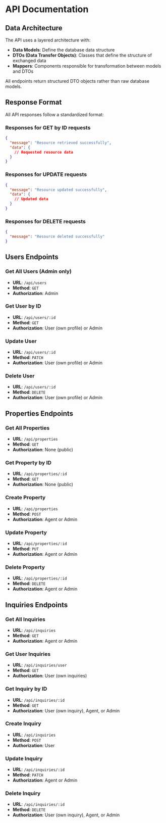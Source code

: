 # API Documentation

## Data Architecture

The API uses a layered architecture with:
- **Data Models**: Define the database data structure
- **DTOs (Data Transfer Objects)**: Classes that define the structure of exchanged data
- **Mappers**: Components responsible for transformation between models and DTOs

All endpoints return structured DTO objects rather than raw database models.

## Response Format

All API responses follow a standardized format:

### Responses for GET by ID requests
```json
{
  "message": "Resource retrieved successfully",
  "data": {
    // Requested resource data
  }
}
```

### Responses for UPDATE requests
```json
{
  "message": "Resource updated successfully",
  "data": {
    // Updated data
  }
}
```

### Responses for DELETE requests
```json
{
  "message": "Resource deleted successfully"
}
```

## Users Endpoints

### Get All Users (Admin only)
- **URL**: `/api/users`
- **Method**: `GET`
- **Authorization**: Admin

### Get User by ID
- **URL**: `/api/users/:id`
- **Method**: `GET`
- **Authorization**: User (own profile) or Admin

### Update User
- **URL**: `/api/users/:id`
- **Method**: `PATCH`
- **Authorization**: User (own profile) or Admin

### Delete User
- **URL**: `/api/users/:id`
- **Method**: `DELETE`
- **Authorization**: User (own profile) or Admin

## Properties Endpoints

### Get All Properties
- **URL**: `/api/properties`
- **Method**: `GET`
- **Authorization**: None (public)

### Get Property by ID
- **URL**: `/api/properties/:id`
- **Method**: `GET`
- **Authorization**: None (public)

### Create Property
- **URL**: `/api/properties`
- **Method**: `POST`
- **Authorization**: Agent or Admin

### Update Property
- **URL**: `/api/properties/:id`
- **Method**: `PUT`
- **Authorization**: Agent or Admin

### Delete Property
- **URL**: `/api/properties/:id`
- **Method**: `DELETE`
- **Authorization**: Agent or Admin

## Inquiries Endpoints

### Get All Inquiries
- **URL**: `/api/inquiries`
- **Method**: `GET`
- **Authorization**: Agent or Admin

### Get User Inquiries
- **URL**: `/api/inquiries/user`
- **Method**: `GET`
- **Authorization**: User (own inquiries)

### Get Inquiry by ID
- **URL**: `/api/inquiries/:id`
- **Method**: `GET`
- **Authorization**: User (own inquiry), Agent, or Admin

### Create Inquiry
- **URL**: `/api/inquiries`
- **Method**: `POST`
- **Authorization**: User

### Update Inquiry
- **URL**: `/api/inquiries/:id`
- **Method**: `PATCH`
- **Authorization**: Agent or Admin

### Delete Inquiry
- **URL**: `/api/inquiries/:id`
- **Method**: `DELETE`
- **Authorization**: User (own inquiry), Agent, or Admin